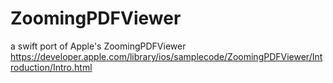 # ZoomingPDFViewer
a swift port of Apple's ZoomingPDFViewer
https://developer.apple.com/library/ios/samplecode/ZoomingPDFViewer/Introduction/Intro.html
